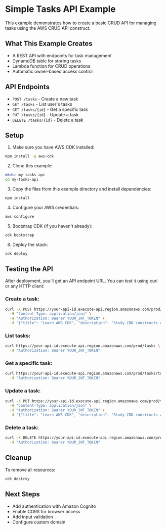 # Simple Tasks API Example

This example demonstrates how to create a basic CRUD API for managing tasks using the AWS CRUD API construct.

## What This Example Creates

- A REST API with endpoints for task management
- DynamoDB table for storing tasks
- Lambda function for CRUD operations
- Automatic owner-based access control

## API Endpoints

- `POST /tasks` - Create a new task
- `GET /tasks` - List user's tasks
- `GET /tasks/{id}` - Get a specific task
- `PUT /tasks/{id}` - Update a task
- `DELETE /tasks/{id}` - Delete a task

## Setup

1. Make sure you have AWS CDK installed:
```bash
npm install -g aws-cdk
```

2. Clone this example:
```bash
mkdir my-tasks-api
cd my-tasks-api
```

3. Copy the files from this example directory and install dependencies:
```bash
npm install
```

4. Configure your AWS credentials:
```bash
aws configure
```

5. Bootstrap CDK (if you haven't already):
```bash
cdk bootstrap
```

6. Deploy the stack:
```bash
cdk deploy
```

## Testing the API

After deployment, you'll get an API endpoint URL. You can test it using curl or any HTTP client:

### Create a task:
```bash
curl -X POST https://your-api-id.execute-api.region.amazonaws.com/prod/tasks \
  -H "Content-Type: application/json" \
  -H "Authorization: Bearer YOUR_JWT_TOKEN" \
  -d '{"title": "Learn AWS CDK", "description": "Study CDK constructs and patterns"}'
```

### List tasks:
```bash
curl https://your-api-id.execute-api.region.amazonaws.com/prod/tasks \
  -H "Authorization: Bearer YOUR_JWT_TOKEN"
```

### Get a specific task:
```bash
curl https://your-api-id.execute-api.region.amazonaws.com/prod/tasks/task-id \
  -H "Authorization: Bearer YOUR_JWT_TOKEN"
```

### Update a task:
```bash
curl -X PUT https://your-api-id.execute-api.region.amazonaws.com/prod/tasks/task-id \
  -H "Content-Type: application/json" \
  -H "Authorization: Bearer YOUR_JWT_TOKEN" \
  -d '{"title": "Learn AWS CDK", "description": "Study CDK constructs and patterns", "completed": true}'
```

### Delete a task:
```bash
curl -X DELETE https://your-api-id.execute-api.region.amazonaws.com/prod/tasks/task-id \
  -H "Authorization: Bearer YOUR_JWT_TOKEN"
```

## Cleanup

To remove all resources:
```bash
cdk destroy
```

## Next Steps

- Add authentication with Amazon Cognito
- Enable CORS for browser access
- Add input validation
- Configure custom domain
